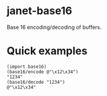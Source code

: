 # janet-base16
Base 16 encoding/decoding of buffers.

# Quick examples
```
(import base16)
(base16/encode @"\x12\x34")
"1234"
(base16/decode "1234")
@"\x12\x34"
```
